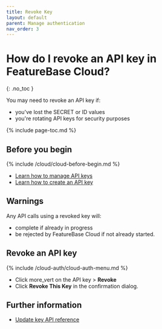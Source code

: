 ```yaml
---
title: Revoke Key
layout: default
parent: Manage authentication
nav_order: 3
---
```


# How do I revoke an API key in FeatureBase Cloud?
{: .no_toc }

You may need to revoke an API key if:
* you've lost the SECRET or ID values
* you're rotating API keys for security purposes

{% include page-toc.md %}

## Before you begin

{% include /cloud/cloud-before-begin.md %}
* [Learn how to manage API keys](/docs/cloud/cloud-authentication/cloud-auth-manage)
* [Learn how to create an API key](/docs/cloud/cloud-authentication/cloud-auth-create-key/)

## Warnings

Any API calls using a revoked key will:
* complete if already in progress
* be rejected by FeatureBase Cloud if not already started.

## Revoke an API key

{% include /cloud-auth/cloud-auth-menu.md %}
* Click <span class="material-icons md-18">more_vert</span> on the API key > **Revoke**
* Click **Revoke This Key** in the confirmation dialog.

## Further information

* [Update key API reference](https://api-docs-featurebase-cloud.redoc.ly/latest#operation/putUserKey)

